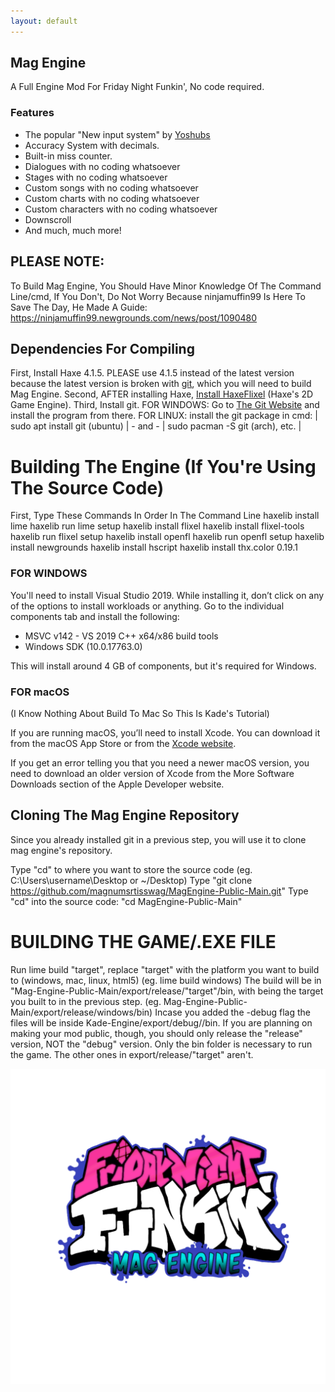 ```yaml
---
layout: default
---
```

## Mag Engine
A Full Engine Mod For Friday Night Funkin', No code required.

### Features
- The popular "New input system" by [Yoshubs](https://gamebanana.com/members/1908070)
- Accuracy System with decimals.
- Built-in miss counter.
- Dialogues with no coding whatsoever
- Stages with no coding whatsoever
- Custom songs with no coding whatsoever
- Custom charts with no coding whatsoever
- Custom characters with no coding whatsoever
- Downscroll
- And much, much more!

## PLEASE NOTE:
To Build Mag Engine, You Should Have Minor Knowledge Of The Command Line/cmd, If You Don't, Do Not Worry Because ninjamuffin99 Is Here To Save The Day, He Made A Guide: https://ninjamuffin99.newgrounds.com/news/post/1090480

## Dependencies For Compiling
First, Install Haxe 4.1.5. PLEASE use 4.1.5 instead of the latest version because the latest version is broken with [git](https://git-scm.com/downloads), which you will need to build Mag Engine.
Second, AFTER installing Haxe, [Install HaxeFlixel](https://haxeflixel.com/documentation/install-haxeflixel/) (Haxe's 2D Game Engine).
Third, Install git.
FOR WINDOWS: Go to [The Git Website](https://git-scm.com/downloads) and install the program from there.
FOR LINUX: install the git package in cmd: | sudo apt install git (ubuntu) | - and - | sudo pacman -S git (arch), etc. |


# Building The Engine (If You're Using The Source Code)
First, Type These Commands In Order In The Command Line
haxelib install lime
haxelib run lime setup
haxelib install flixel
haxelib install flixel-tools
haxelib run flixel setup
haxelib install openfl
haxelib run openfl setup
haxelib install newgrounds
haxelib install hscript
haxelib install thx.color 0.19.1 

### FOR WINDOWS
You'll need to install Visual Studio 2019. While installing it, don’t click on any of the options to install workloads or anything. Go to the individual components tab and install the following:

- MSVC v142 - VS 2019 C++ x64/x86 build tools
- Windows SDK (10.0.17763.0)

This will install around 4 GB of components, but it's required for Windows.


### FOR macOS
(I Know Nothing About Build To Mac So This Is Kade's Tutorial)

If you are running macOS, you’ll need to install Xcode. You can download it from the macOS App Store or from the [Xcode website](https://developer.apple.com/xcode/).

If you get an error telling you that you need a newer macOS version, you need to download an older version of Xcode from the More Software Downloads section of the Apple Developer website.


## Cloning The Mag Engine Repository

Since you already installed git in a previous step, you will use it to clone mag engine's repository.

Type "cd" to where you want to store the source code (eg. C:\Users\username\Desktop or ~/Desktop)
Type "git clone https://github.com/magnumsrtisswag/MagEngine-Public-Main.git"
Type "cd" into the source code: "cd MagEngine-Public-Main"

# BUILDING THE GAME/.EXE FILE

Run lime build "target", replace "target" with the platform you want to build to (windows, mac, linux, html5) (eg. lime build windows)
The build will be in "Mag-Engine-Public-Main/export/release/"target"/bin, with <target> being the target you built to in the previous step. (eg. Mag-Engine-Public-Main/export/release/windows/bin)
Incase you added the -debug flag the files will be inside Kade-Engine/export/debug/<target>/bin.
If you are planning on making your mod public, though, you should only release the "release" version, NOT the "debug" version.
Only the bin folder is necessary to run the game. The other ones in export/release/"target" aren't.
  
![Image](logo.png)
